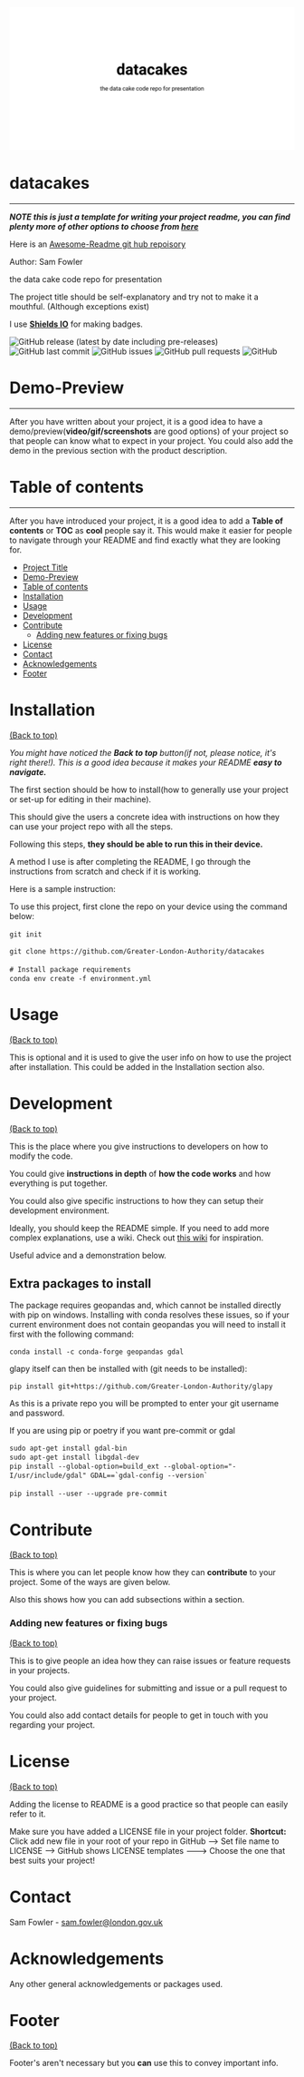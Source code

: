 ![Banner](banner.svg)
<!-- See https://github.com/rmariuzzo/github-banner -->

# datacakes

---

**_NOTE this is just a template for writing your project readme, you can find plenty more of other options to choose
from [here](https://www.readme-templates.com/)_**

Here is an [Awesome-Readme git hub repoisory](https://github.com/matiassingers/awesome-readme)

Author: Sam Fowler

<!-- Describe your project in brief -->

the data cake code repo for presentation

The project title should be self-explanatory and try not to make it a mouthful. (Although exceptions exist)

I use [**Shields IO**](https://shields.io/) for making badges.

<!-- Add badges with link to Shields IO -->
![GitHub release (latest by date including pre-releases)](https://img.shields.io/github/v/release/Greater-London-Authority/datacakes?include_prereleases)
![GitHub last commit](https://img.shields.io/github/last-commit/Greater-London-Authority/datacakes)
![GitHub issues](https://img.shields.io/github/issues-raw/Greater-London-Authority/datacakes)
![GitHub pull requests](https://img.shields.io/github/issues-pr/Greater-London-Authority/datacakes)
![GitHub](https://img.shields.io/github/license/Greater-London-Authority/datacakes)

# Demo-Preview

---

<!-- Add a demo for your project -->

After you have written about your project, it is a good idea to have a demo/preview(**video/gif/screenshots** are good
options) of your project so that people can know what to expect in your project. You could also add the demo in the
previous section with the product description.

# Table of contents

---

After you have introduced your project, it is a good idea to add a **Table of contents** or **TOC** as **cool** people
say it. This would make it easier for people to navigate through your README and find exactly what they are looking for.


- [Project Title](#project-title)
- [Demo-Preview](#demo-preview)
- [Table of contents](#table-of-contents)
- [Installation](#installation)
- [Usage](#usage)
- [Development](#development)
- [Contribute](#contribute)
    - [Adding new features or fixing bugs](#adding-new-features-or-fixing-bugs)
- [License](#license)
- [Contact](#contact)
- [Acknowledgements](#acknowledgements)
- [Footer](#footer)

# Installation

[(Back to top)](#table-of-contents)

*You might have noticed the **Back to top** button(if not, please notice, it's right there!). This is a good idea
because it makes your README **easy to navigate.***

The first section should be how to install(how to generally use your project or set-up for editing in their machine).

This should give the users a concrete idea with instructions on how they can use your project repo with all the steps.

Following this steps, **they should be able to run this in their device.**

A method I use is after completing the README, I go through the instructions from scratch and check if it is working.

Here is a sample instruction:

To use this project, first clone the repo on your device using the command below:

```git init```

```
git clone https://github.com/Greater-London-Authority/datacakes

# Install package requirements
conda env create -f environment.yml
```


# Usage

[(Back to top)](#table-of-contents)

This is optional and it is used to give the user info on how to use the project after installation. This could be added
in the Installation section also.

# Development

[(Back to top)](#table-of-contents)

This is the place where you give instructions to developers on how to modify the code.

You could give **instructions in depth** of **how the code works** and how everything is put together.

You could also give specific instructions to how they can setup their development environment.

Ideally, you should keep the README simple. If you need to add more complex explanations, use a wiki. Check
out [this wiki](https://github.com/navendu-pottekkat/nsfw-filter/wiki) for inspiration.

Useful advice and a demonstration below.

## Extra packages to install

The package requires geopandas and, which cannot be installed directly with pip on 
windows. Installing with conda resolves these issues, so if your current 
environment does not contain geopandas you will need to install it first with the following command:

```
conda install -c conda-forge geopandas gdal
```

glapy itself can then be installed with (git needs to be installed):

```
pip install git+https://github.com/Greater-London-Authority/glapy
```

As this is a private repo you will be prompted to enter your git username and password.

If you are using pip or poetry if you want pre-commit or gdal
```shell
sudo apt-get install gdal-bin
sudo apt-get install libgdal-dev
pip install --global-option=build_ext --global-option="-I/usr/include/gdal" GDAL==`gdal-config --version`

pip install --user --upgrade pre-commit
```

# Contribute

[(Back to top)](#table-of-contents)

This is where you can let people know how they can **contribute** to your project. Some of the ways are given below.

Also this shows how you can add subsections within a section.

### Adding new features or fixing bugs

[(Back to top)](#table-of-contents)

This is to give people an idea how they can raise issues or feature requests in your projects.

You could also give guidelines for submitting and issue or a pull request to your project.

You could also add contact details for people to get in touch with you regarding your project.

# License

[(Back to top)](#table-of-contents)

Adding the license to README is a good practice so that people can easily refer to it.

Make sure you have added a LICENSE file in your project folder. **Shortcut:** Click add new file in your root of your
repo in GitHub --> Set file name to LICENSE --> GitHub shows LICENSE templates ---> Choose the one that best suits your
project!

# Contact

Sam Fowler - sam.fowler@london.gov.uk

# Acknowledgements

Any other general acknowledgements or packages used.

# Footer

[(Back to top)](#table-of-contents)

Footer's aren't necessary but you **can** use this to convey important info.


<!-- Add the footer here ![Footer](https://github.com/Greater-London-Authority/datacakes/blob/master/fooooooter.png) -->

